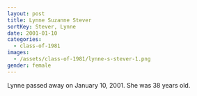 ```yaml
---
layout: post
title: Lynne Suzanne Stever
sortKey: Stever, Lynne
date: 2001-01-10
categories:
  - class-of-1981
images:
  - /assets/class-of-1981/lynne-s-stever-1.png
gender: female
---
```

Lynne passed away on January 10, 2001. She was 38 years old.
